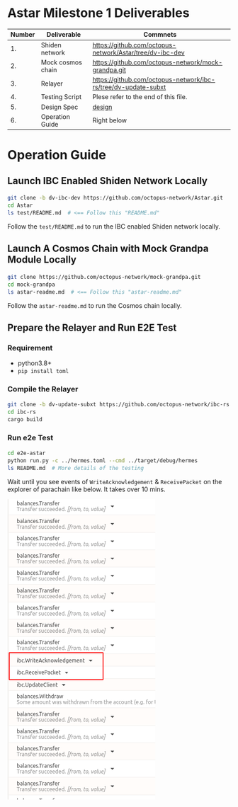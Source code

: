 # Astar Milestone 1 Deliverables

| Number | Deliverable       | Commnets                                                |
| ------ | ----------------- | ------------------------------------------------------------ |
| 1.     | Shiden network  | https://github.com/octopus-network/Astar/tree/dv-ibc-dev       |
| 2.     | Mock cosmos chain | https://github.com/octopus-network/mock-grandpa.git |
| 3.     | Relayer           | https://github.com/octopus-network/ibc-rs/tree/dv-update-subxt |
| 4.     | Testing Script    | Plese refer to the end of this file.            |
| 5.     | Design Spec       |  [design](./design.md)                                                            |
| 6.     | Operation Guide       |  Right below                                                            |

# Operation Guide
## Launch IBC Enabled Shiden Network Locally
```bash
git clone -b dv-ibc-dev https://github.com/octopus-network/Astar.git 
cd Astar
ls test/README.md  # <== Follow this "README.md"
```
Follow the `test/README.md` to run the IBC enabled Shiden network locally.

## Launch A Cosmos Chain with Mock Grandpa Module Locally
```bash
git clone https://github.com/octopus-network/mock-grandpa.git 
cd mock-grandpa
ls astar-readme.md  # <== Follow this "astar-readme.md"
```
Follow the `astar-readme.md` to run the Cosmos chain locally.

## Prepare the Relayer and Run E2E Test
### Requirement
* python3.8+
* `pip install toml`

### Compile the Relayer
```bash
git clone -b dv-update-subxt https://github.com/octopus-network/ibc-rs.git
cd ibc-rs
cargo build
```

### Run e2e Test
```bash
cd e2e-astar
python run.py -c ../hermes.toml --cmd ../target/debug/hermes
ls README.md  # More details of the testing 
```
Wait until you see events of `WriteAcknowledgement` & `ReceivePacket` on the explorer of parachain like below. It takes over 10 mins.

![e2e](resouces/e2e.png)
